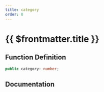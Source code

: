 ```yaml
---
title: category
order: 0
---
```


# {{ $frontmatter.title }}

## Function Definition

```ts
public category: number;
```

## Documentation

<!--@include: ./parts/category.md-->
